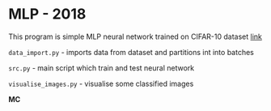 # __MLP - 2018__

This program is simple MLP neural network trained on CIFAR-10 dataset [link](https://www.cs.toronto.edu/~kriz/cifar.html)
 
 `data_import.py` - imports data from dataset and partitions int into batches 
 
 `src.py` - main script which train and test neural network
 
 `visualise_images.py` - visualise some classified images
 
 __MC__
